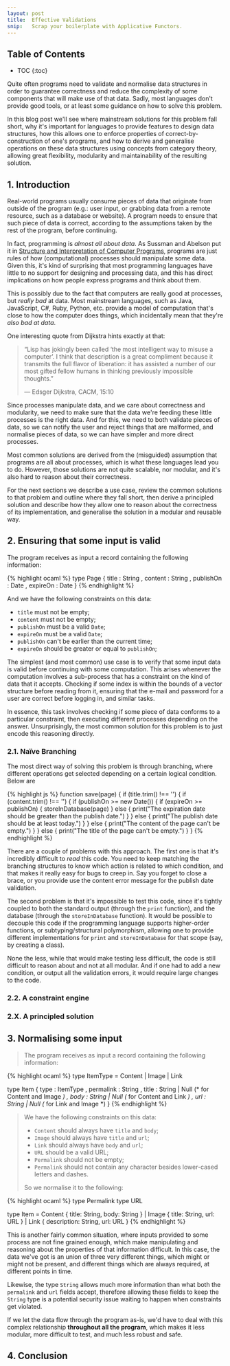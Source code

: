 ```yaml
---
layout: post
title:  Effective Validations
snip:   Scrap your boilerplate with Applicative Functors.
---
```



## Table of Contents
  *  TOC
{:toc}


Quite often programs need to validate and normalise data structures in
order to guarantee correctness and reduce the complexity of some
components that will make use of that data. Sadly, most languages don't
provide good tools, or at least some guidance on how to solve this
problem.

In this blog post we'll see where mainstream solutions for this problem
fall short, why it's important for languages to provide features to
design data structures, how this allows one to enforce properties of
correct-by-construction of one's programs, and how to derive and
generalise operations on these data structures using concepts from
category theory, allowing great flexibility, modularity and
maintainability of the resulting solution.


## 1. Introduction

Real-world programs usually consume pieces of data that originate from
outside of the program (e.g.: user input, or grabbing data from a remote
resource, such as a database or website). A program needs to ensure that
such piece of data is correct, according to the assumptions taken by the
rest of the program, before continuing.

In fact, programming is *almost all about data*. As Sussman and Abelson
put it in [Structure and Interpretation of Computer Programs][SICP],
programs are just rules of how (computational) processes should
manipulate some data. Given this, it's kind of surprising that most
programming languages have little to no support for designing and
processing data, and this has direct implications on how people express
programs and think about them.

This is possibly due to the fact that computers are really good at
processes, but *really bad* at data. Most mainstream languages, such as
Java, JavaScript, C#, Ruby, Python, etc. provide a model of computation
that's close to how the computer does things, which incidentally mean
that they're *also bad at data*.

One interesting quote from Dijkstra hints exactly at that:

> “Lisp has jokingly been called ‘the most intelligent way to misuse a
> computer’. I think that description is a great compliment because it
> transmits the full flavor of liberation: it has assisted a number of
> our most gifted fellow humans in thinking previously impossible
> thoughts.”
>
> — Edsger Dijkstra, CACM, 15:10 

Since processes manipulate data, and we care about correctness and
modularity, we need to make sure that the data we're feeding these
little processes is the right data. And for this, we need to both
validate pieces of data, so we can notify the user and reject things
that are malformed, and normalise pieces of data, so we can have simpler
and more direct processes.

Most common solutions are derived from the (misguided) assumption that
programs are all about processes, which is what these languages lead you
to do. However, those solutions are not quite scalable, nor modular, and
it's also hard to reason about their correctness.

For the next sections we describe a use case, review the common
solutions to that problem and outline where they fall short, then derive
a principled solution and describe how they allow one to reason about
the correctness of its implementation, and generalise the solution in a
modular and reusable way.


## 2. Ensuring that some input is valid

The program receives as input a record containing the following
information:

{% highlight ocaml %}
type Page { title     : String
          , content   : String
          , publishOn : Date
          , expireOn  : Date
          }
{% endhighlight %}

And we have the following constraints on this data:

  * `title` must not be empty;
  * `content` must not be empty;
  * `publishOn` must be a valid `Date`;
  * `expireOn` must be a valid `Date`;
  * `publishOn` can't be earlier than the current time;
  * `expireOn` should be greater or equal to `publishOn`;

The simplest (and most common) use case is to verify that some input
data is valid before continuing with some computation. This arises
whenever the computation involves a sub-process that has a constraint
on the kind of data that it accepts. Checking if some index is within
the bounds of a vector structure before reading from it, ensuring that
the e-mail and password for a user are correct before logging in, and
similar tasks.

In essence, this task involves checking if some piece of data conforms
to a particular constraint, then executing different processes depending
on the answer. Unsurprisingly, the most common solution for this problem
is to just encode this reasoning directly.

### 2.1. Naïve Branching

The most direct way of solving this problem is through branching, where
different operations get selected depending on a certain logical
condition. Below are

{% highlight js %}
function save(page) {
  if (title.trim() !== '') {
    if (content.trim() !== '') {
      if (publishOn >= new Date()) {
        if (expireOn >= publishOn) {
          storeInDatabase(page)
        } else {
          print("The expiration date should be greater than the publish date.")
        }
      } else {
        print("The publish date should be at least today.")
      }
    } else {
      print("The content of the page can't be empty.")
    }
  } else {
    print("The title of the page can't be empty.")
  }
}
{% endhighlight %}

There are a couple of problems with this approach. The first one is that
it's incredibly difficult to *read* this code. You need to keep matching
the branching structures to know which action is related to which
condition, and that makes it really easy for bugs to creep in. Say you
forget to close a brace, or you provide use the content error message
for the publish date validation.

The second problem is that it's impossible to test this code, since it's
tightly coupled to both the standard output (through the `print`
function), and the database (through the `storeInDatabase` function). It
would be possible to decouple this code if the programming language
supports higher-order functions, or subtyping/structural polymorphism,
allowing one to provide different implementations for `print` and
`storeInDatabase` for that scope (say, by creating a class).

None the less, while that would make testing less difficult, the code is
still difficult to reason about and not at all modular. And if one had
to add a new condition, or output all the validation errors, it would
require large changes to the code.


### 2.2. A constraint engine




### 2.X. A principled solution

## 3. Normalising some input

> The program receives as input a record containing the following
> information:

{% highlight ocaml %}
type ItemType = Content | Image | Link

type Item { type      : ItemType
          , permalink : String
          , title     : String | Null     (* for Content and Image *) 
          , body      : String | Null     (* for Content and Link  *)
          , url       : String | Null     (* for Link and Image    *)
          }
{% endhighlight %}

> We have the following constraints on this data:
>
>   * `Content` should always have `title` and `body`;
>   * `Image` should always have `title` and `url`;
>   * `Link` should always have `body` and `url`;
>   * `URL` should be a valid URL;
>   * `Permalink` should not be empty;
>   * `Permalink` should not contain any character besides lower-cased
>     letters and dashes.
>
> So we normalise it to the following:

{% highlight ocaml %}
type Permalink
type URL

type Item = Content { title: String, body: String }
          | Image   { title: String, url: URL }
          | Link    { description: String, url: URL }
{% endhighlight %}

This is another fairly common situation, where inputs provided to some
process are not fine grained enough, which make manipulating and
reasoning about the properties of that information difficult. In this
case, the data we've got is an union of three very different things,
which might or might not be present, and different things which are
always required, at different points in time.

Likewise, the type `String` allows much more information than what both
the `permalink` and `url` fields accept, therefore allowing these fields
to keep the `String` type is a potential security issue waiting to
happen when constraints get violated.

If we let the data flow through the program as-is, we'd have to deal
with this complex relationship **throughout all the program**, which
makes it less modular, more difficult to test, and much less robust and
safe.


## 4. Conclusion


[SICP]: http://mitpress.mit.edu/sicp/full-text/book/book-Z-H-9.html#%_chap_1
